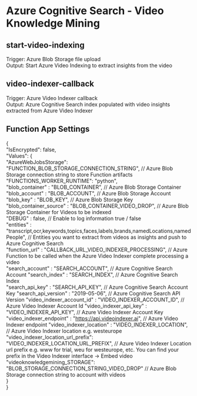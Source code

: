# Azure Cognitive Search - Video Knowledge Mining

## start-video-indexing
Trigger: Azure Blob Storage file upload  
Output: Start Azure Video Indexing to extract insights from the video

## video-indexer-callback
Trigger: Azure Video Indexer callback  
Output: Azure Cognitive Search index populated with video insights extracted from Azure Video Indexer


## Function App Settings

{  
  "IsEncrypted": false,  
  "Values": {  
    "AzureWebJobsStorage": "FUNCTION_BLOB_STORAGE_CONNECTION_STRING", // Azure Blob Storage connection string to store Function artifacts    
    "FUNCTIONS_WORKER_RUNTIME": "python",  
    "blob_container" : "BLOB_CONTAINER", // Azure Blob Storage Container  
    "blob_account" : "BLOB_ACCOUNT", // Azure Blob Storage Account    
    "blob_key" : "BLOB_KEY", // Azure Blob Storage Key  
    "blob_container_source" : "BLOB_CONTAINER_VIDEO_DROP", // Azure Blob Storage Container for Videos to be indexed  
    "DEBUG" : false,  // Enable to log information true / false  
    "entities" : "transcript,ocr,keywords,topics,faces,labels,brands,namedLocations,namedPeople", // Entities you want to extract from videos as insights and push to Azure Cognitive Search  
    "function_url" : "CALLBACK_URL_VIDEO_INDEXER_PROCESSING", // Azure Function to be called when the Azure Video Indexer complete processing a video  
    "search_account" : "SEARCH_ACCOUNT", // Azure Cognitive Search Account
    "search_index" : "SEARCH_INDEX", // Azure Cognitive Search Index  
    "search_api_key" : "SEARCH_API_KEY", // Azure Cognitive Search Account Key
    "search_api_version" : "2019-05-06", // Azure Cognitive Search API Version
    "video_indexer_account_id" : "VIDEO_INDEXER_ACCOUNT_ID", // Azure Video Indexer Account Id
    "video_indexer_api_key" : "VIDEO_INDEXER_API_KEY", // Azure Video Indexer Account Key
    "video_indexer_endpoint" : "https://api.videoindexer.ai", // Azure Video Indexer endpoint
    "video_indexer_location" : "VIDEO_INDEXER_LOCATION", // Azure Video Indexer location e.g. westeurope
    "video_indexer_location_url_prefix": "VIDEO_INDEXER_LOCATION_URL_PREFIX", // Azure Video Indexer Location url prefix e.g. www for trial, weu for westeurope, etc. You can find your prefix in the Video Indexer interface -> Embed video
    "videoknowledgemining_STORAGE": "BLOB_STORAGE_CONNECTION_STRING_VIDEO_DROP" // Azure Blob Storage connection string to account with videos  
  }  
}  
